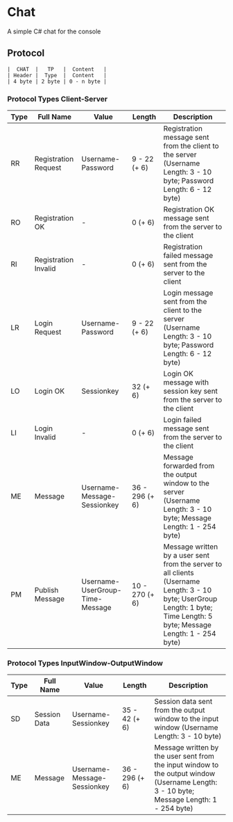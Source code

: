 # Chat
A simple C# chat for the console

## Protocol
```
|  CHAT  |   TP   |  Content   |
| Header |  Type  |  Content   |
| 4 byte | 2 byte | 0 - n byte |
```

### Protocol Types Client-Server

| Type | Full Name | Value | Length | Description |
| ---- | --------- | ----- | ------ | ----------- |
| RR | Registration Request | Username-Password | 9 - 22 (+ 6) | Registration message sent from the client to the server (Username Length: 3 - 10 byte; Password Length: 6 - 12 byte) |
| RO | Registration OK | - | 0 (+ 6) | Registration OK message sent from the server to the client |
| RI | Registration Invalid | - | 0 (+ 6) | Registration failed message sent from the server to the client |
| LR | Login Request | Username-Password | 9 - 22 (+ 6) | Login message sent from the client to the server (Username Length: 3 - 10 byte; Password Length: 6 - 12 byte) |
| LO | Login OK | Sessionkey | 32 (+ 6) | Login OK message with session key sent from the server to the client |
| LI | Login Invalid | - | 0 (+ 6) | Login failed message sent from the server to the client |
| ME | Message | Username-Message-Sessionkey | 36 - 296 (+ 6) | Message forwarded from the output window to the server (Username Length: 3 - 10 byte; Message Length: 1 - 254 byte) |
| PM | Publish Message | Username-UserGroup-Time-Message | 10 - 270 (+ 6) | Message written by a user sent from the server to all clients (Username Length: 3 - 10 byte; UserGroup Length: 1 byte; Time Length: 5 byte; Message Length: 1 - 254 byte)

### Protocol Types InputWindow-OutputWindow

| Type | Full Name | Value | Length | Description |
| ---- | --------- | ----- | ------ | ----------- |
| SD | Session Data | Username-Sessionkey | 35 - 42 (+ 6) | Session data sent from the output window to the input window (Username Length: 3 - 10 byte) |
| ME | Message | Username-Message-Sessionkey | 36 - 296 (+ 6) | Message written by the user sent from the input window to the output window (Username Length: 3 - 10 byte; Message Length: 1 - 254 byte) |
